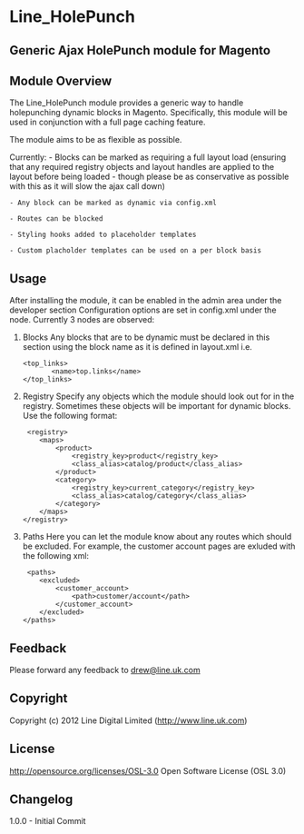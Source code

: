 Line_HolePunch
================================

Generic Ajax HolePunch module for Magento
-----------------------------------------



Module Overview
-------------------------

The Line_HolePunch module provides a generic way to handle holepunching dynamic blocks in Magento.  Specifically, this module will be used in conjunction with a full page caching feature.

The module aims to be as flexible as possible.  

Currently:
	- Blocks can be marked as requiring a full layout load (ensuring that any required registry objects and layout handles are applied to the layout before being loaded - though please be as conservative as possible with this as it will slow the ajax call down)
	
	- Any block can be marked as dynamic via config.xml
	
    - Routes can be blocked
	
    - Styling hooks added to placeholder templates
	
    - Custom placholder templates can be used on a per block basis
	
Usage
-------------------------
After installing the module, it can be enabled in the admin area under the developer section
Configuration options are set in config.xml under the <holepunch> node.  Currently 3 nodes are observed: 

1. Blocks
	Any blocks that are to be dynamic must be declared in this section using the block name as it is defined in layout.xml i.e.
	```
	<top_links>
           <name>top.links</name>
	</top_links>
	```	
	
2. Registry
	Specify any objects which the module should look out for in the registry.  Sometimes these objects will be important for dynamic blocks. Use the following format:
	
	```
	 <registry>
		<maps>
			<product>
				<registry_key>product</registry_key>
				<class_alias>catalog/product</class_alias>
			</product>
			<category>
				<registry_key>current_category</registry_key>
				<class_alias>catalog/category</class_alias>
			</category>
		</maps>
	</registry>
	```

3. Paths
	Here you can let the module know about any routes which should be excluded.  For example, the customer account pages are exluded with the following xml:
	
	```
	 <paths>
		<excluded>
			<customer_account>
				<path>customer/account</path>
			</customer_account>
		</excluded>
	</paths>
	```
	

Feedback
-------------------------
Please forward any feedback to drew@line.uk.com


Copyright
-------------------------
Copyright (c) 2012 Line Digital Limited (http://www.line.uk.com)


License
-------------------------
http://opensource.org/licenses/OSL-3.0  Open Software License (OSL 3.0)


Changelog
-------------------------
1.0.0 - Initial Commit